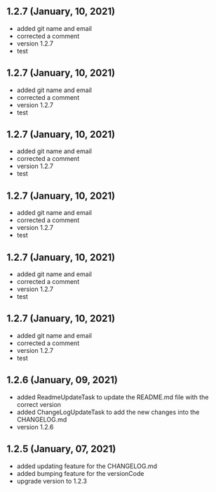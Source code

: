 ## 1.2.7 (January, 10, 2021) 
* added git name and email
* corrected a comment
* version 1.2.7
* test 

## 1.2.7 (January, 10, 2021) 
* added git name and email
* corrected a comment
* version 1.2.7
* test 

## 1.2.7 (January, 10, 2021) 
* added git name and email
* corrected a comment
* version 1.2.7
* test 

## 1.2.7 (January, 10, 2021) 
* added git name and email
* corrected a comment
* version 1.2.7
* test 

## 1.2.7 (January, 10, 2021) 
* added git name and email
* corrected a comment
* version 1.2.7
* test 

## 1.2.7 (January, 10, 2021) 
* added git name and email
* corrected a comment
* version 1.2.7
* test 

## 1.2.6 (January, 09, 2021) 
* added ReadmeUpdateTask to update the README.md file with the correct version
* added ChangeLogUpdateTask to add the new changes into the CHANGELOG.md
* version 1.2.6 

## 1.2.5 (January, 07, 2021)
* added updating feature for the CHANGELOG.md
* added bumping feature for the versionCode
* upgrade version to 1.2.3